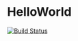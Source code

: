 # HelloWorld
[![Build Status](https://travis-ci.org/gamer0k93/HelloWorld.svg?branch=master)](https://travis-ci.org/gamer0k93/HelloWorld)
